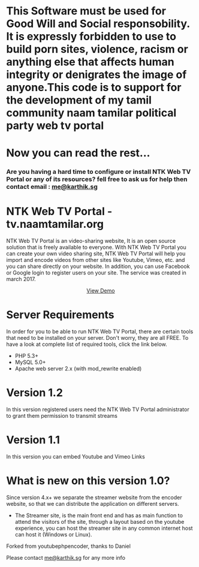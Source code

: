 # This Software must be used for Good Will and Social responsobility. It is expressly forbidden to use to build porn sites, violence, racism or anything else that affects human integrity or denigrates the image of anyone.This code is to support for the development of my tamil community naam tamilar political party web tv portal

# Now you can read the rest...


### Are you having a hard time to configure or install NTK Web TV Portal or any of its resources? fell free to ask us for help then contact email : me@karthik.sg

# NTK Web TV Portal - tv.naamtamilar.org
NTK Web TV Portal is an video-sharing website, It is an open source solution that is freely available to everyone. With NTK Web TV Portal you can create your own video sharing site, NTK Web TV Portal will help you import and encode videos from other sites like Youtube, Vimeo, etc. and you can share directly on your website. In addition, you can use Facebook or Google login to register users on your site. The service was created in march 2017.

<div align="center">
<a href="http://tv.naamtamilar.org" target="_blank">View Demo</a>
</div>


# Server Requirements

In order for you to be able to run NTK Web TV Portal, there are certain tools that need to be installed on your server. Don't worry, they are all FREE. To have a look at complete list of required tools, click the link below.

- PHP 5.3+
- MySQL 5.0+
- Apache web server 2.x (with mod_rewrite enabled)

# Version 1.2
In this version registered users need the NTK Web TV Portal administrator to grant them permission to transmit streams

# Version 1.1
In this version you can embed Youtube and Vimeo Links

# What is new on this version 1.0?
Since version 4.x+ we separate the streamer website from the encoder website, so that we can distribute the application on different servers.
- The Streamer site, is the main front end and has as main function to attend the visitors of the site, through a layout based on the youtube experience, you can host the streamer site in any common internet host can host it (Windows or Linux).

Forked from youtubephpencoder, thanks to Daniel

Please contact me@karthik.sg for any more info


